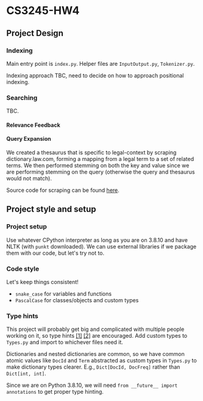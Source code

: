 # CS3245-HW4

## Project Design

### Indexing

Main entry point is `index.py`. Helper files are `InputOutput.py`, `Tokenizer.py`.

Indexing approach TBC, need to decide on how to approach positional indexing.

### Searching

TBC.

#### Relevance Feedback


#### Query Expansion

We created a thesaurus that is specific to legal-context by scraping dictionary.law.com,
forming a mapping from a legal term to a set of related terms. We then performed stemming
on both the key and value since we are performing stemming on the query (otherwise the 
query and thesaurus would not match).

Source code for scraping can be found [here](https://github.com/aizatazhar/law_scraper).

## Project style and setup

### Project setup

Use whatever CPython interpreter as long as you are on 3.8.10 and have NLTK (with `punkt` downloaded).
We can use external libraries if we package them with our code, but let's try not to.

### Code style

Let's keep things consistent!
* `snake_case` for variables and functions
* `PascalCase` for classes/objects and custom types

### Type hints

This project will probably get big and complicated with multiple people working on it,
so type hints
[[1]](https://peps.python.org/pep-0484/)
[[2]](https://docs.python.org/3.8/library/typing.html)
are encouraged. Add custom types to `Types.py` and import to whichever files need it.

Dictionaries and nested dictionaries are common, so we have common atomic values like `DocId` and `Term`
abstracted as custom types in `Types.py` to make dictionary types clearer. E.g., `Dict[DocId, DocFreq]`
rather than `Dict[int, int]`.

Since we are on Python 3.8.10, we will need `from __future__ import annotations` to get proper type hinting.

